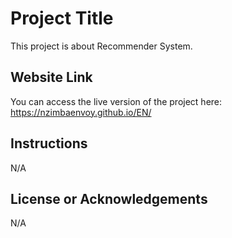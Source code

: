 # Project Title

This project is about Recommender System.

## Website Link

You can access the live version of the project here:  
https://nzimbaenvoy.github.io/EN/

## Instructions

N/A

## License or Acknowledgements

N/A




